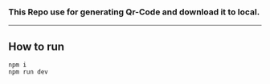 ### This Repo use for generating Qr-Code and download it to local.
---

## How to run

```
npm i
npm run dev
```
